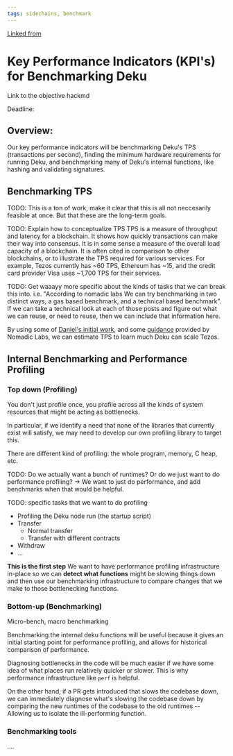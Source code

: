 ```yaml
---
tags: sidechains, benchmark
---
```


[Linked from](https://hackmd.io/nMexB83cSE6j0NGKhq31og)

# Key Performance Indicators (KPI's) for Benchmarking Deku

Link to the objective hackmd

Deadline: 


## Overview:
Our key performance indicators will be benchmarking Deku's TPS (transactions per second), finding the minimum hardware requirements for running Deku, and benchmarking many of Deku's internal functions, like hashing and validating signatures. 

## Benchmarking TPS
TODO: This is a ton of work, make it clear that this is all not neccesarily feasible at once. But that these are the long-term goals. 

TODO: Explain how to conceptualize TPS
TPS is a measure of throughput and latency for a blockchain. It shows how quickly transactions can make their way into consensus. It is in some sense a measure of the overall load capacity of a blockchain. It is often cited in comparison to other blockchains, or to illustrate the TPS required for various services. For example, Tezos currently has ~60 TPS, Ethereum has ~15, and the credit card provider Visa uses ~1,700 TPS for their services. 

TODO: Get waaayy more specific about the kinds of tasks that we can break this into. i.e. "According to nomadic labs We can try benchmarking in two distinct ways, a gas based benchmark, and a technical based benchmark". If we can take a technical look at each of those posts and figure out what we can reuse, or need to reuse, then we can include that information here. 

By using some of [Daniel's initial work](https://github.com/marigold-dev/deku/pull/539/), and some [guidance](https://research-development.nomadic-labs.com/tps-evaluation.html) provided by Nomadic Labs, we can estimate TPS to learn much Deku can scale Tezos. 

## Internal Benchmarking and Performance Profiling

### Top down (Profiling)

You don't just profile once, you profile across all the kinds of system resources that might be acting as bottlenecks. 

In particular, if we identify a need that none of the libraries that currently exist will satisfy, we may need to develop our own profiling library to target this. 

There are different kind of profiling: the whole program, memory, C heap, etc.  

TODO: Do we actually want a bunch of runtimes? Or do we just want to do performance profiling? -> We want to just do performance, and add benchmarks when that would be helpful. 

TODO: specific tasks that we want to do profiling

- Profiling the Deku node run (the startup script)
- Transfer
    - Normal transfer
    - Transfer with different contracts
- Withdraw
- ...

**This is the first step**
We want to have performance profiling infrastructure in-place so we can **detect what functions** might be slowing things down and then use our benchmarking infrastructure to compare changes that we make to those bottlenecking functions. 

### Bottom-up (Benchmarking)

Micro-bench, macro benchmarking

Benchmarking the internal deku functions will be useful because it gives an initial starting point for performance profiling, and allows for historical comparison of performance. 

Diagnosing bottlenecks in the code will be much easier if we have some idea of what places run relatively quicker or slower. This is why performance infrastructure like `perf` is helpful. 

On the other hand, if a PR gets introduced that slows the codebase down, we can immediately diagnose what's slowing the codebase down by comparing the new runtimes of the codebase to the old runtimes -- Allowing us to isolate the ill-performing function. 


### Benchmarking tools
....
